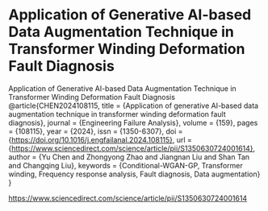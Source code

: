 # Application of Generative AI-based Data Augmentation Technique in Transformer Winding Deformation Fault Diagnosis
Application of Generative AI-based Data Augmentation Technique in Transformer Winding Deformation Fault Diagnosis
@article{CHEN2024108115,
title = {Application of generative AI-based data augmentation technique in transformer winding deformation fault diagnosis},
journal = {Engineering Failure Analysis},
volume = {159},
pages = {108115},
year = {2024},
issn = {1350-6307},
doi = {https://doi.org/10.1016/j.engfailanal.2024.108115},
url = {https://www.sciencedirect.com/science/article/pii/S1350630724001614},
author = {Yu Chen and Zhongyong Zhao and Jiangnan Liu and Shan Tan and Changqing Liu},
keywords = {Conditional-WGAN-GP, Transformer winding, Frequency response analysis, Fault diagnosis, Data augmentation}
}

https://www.sciencedirect.com/science/article/pii/S1350630724001614
